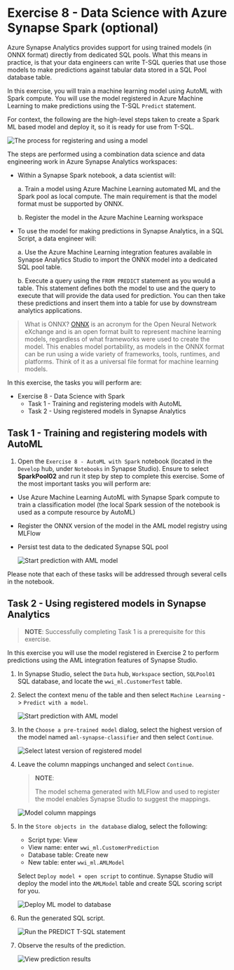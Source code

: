 # Exercise 8 - Data Science with Azure Synapse Spark (optional)

Azure Synapse Analytics provides support for using trained models (in ONNX format) directly from dedicated SQL pools. What this means in practice, is that your data engineers can write T-SQL queries that use those models to make predictions against tabular data stored in a SQL Pool database table.

In this exercise, you will train a machine learning model using AutoML with Spark compute. You will use the model registered in Azure Machine Learning to make predictions using the T-SQL `Predict` statement.

For context, the following are the high-level steps taken to create a Spark ML based model and deploy it, so it is ready for use from T-SQL.

![The process for registering and using a model](media/ex08-model-registration-process.png "Review model registration process")

The steps are performed using a combination data science and data engineering work in Azure Synapse Analytics workspaces:

- Within a Synapse Spark notebook, a data scientist will:

  a. Train a model using Azure Machine Learning automated ML and the Spark pool as local compute. The main requirement is that the model format must be supported by ONNX.

  b. Register the model in the Azure Machine Learning workspace

- To use the model for making predictions in Synapse Analytics, in a SQL Script, a data engineer will:

  a. Use the Azure Machine Learning integration features available in Synapse Analytics Studio to import the ONNX model into a dedicated SQL pool table.

  b. Execute a query using the `FROM PREDICT` statement as you would a table. This statement defines both the model to use and the query to execute that will provide the data used for prediction. You can then take these predictions and insert them into a table for use by downstream analytics applications.

> What is ONNX? [ONNX](https://onnx.ai/) is an acronym for the Open Neural Network eXchange and is an open format built to represent machine learning models, regardless of what frameworks were used to create the model. This enables model portability, as models in the ONNX format can be run using a wide variety of frameworks, tools, runtimes, and platforms. Think of it as a universal file format for machine learning models.

In this exercise, the tasks you will perform are:

- Exercise 8 - Data Science with Spark
  - Task 1 - Training and registering models with AutoML
  - Task 2 - Using registered models in Synapse Analytics

## Task 1 - Training and registering models with AutoML

1. Open the `Exercise 8 - AutoML with Spark` notebook (located in the `Develop` hub, under `Notebooks` in Synapse Studio). Ensure to select **SparkPool02** and run it step by step to complete this exercise. Some of the most important tasks you will perform are:

- Use Azure Machine Learning AutoML with Synapse Spark compute to train a classification model (the local Spark session of the notebook is used as a compute resource by AutoML)
- Register the ONNX version of the model in the AML model registry using MLFlow
- Persist test data to the dedicated Synapse SQL pool

  ![Start prediction with AML model](./media/ex8img1.png)
  

Please note that each of these tasks will be addressed through several cells in the notebook.

## Task 2 - Using registered models in Synapse Analytics

>**NOTE**: Successfully completing Task 1 is a prerequisite for this exercise.

In this exercise you will use the model registered in Exercise 2 to perform predictions using the AML integration features of Synapse Studio.

1. In Synapse Studio, select the `Data` hub, `Workspace` section, `SQLPool01` SQL database, and locate the `wwi_ml.CustomerTest` table.

2. Select the context menu of the table and then select `Machine Learning` -> `Predict with a model`.

    ![Start prediction with AML model](./media/ex08-predict-with-a-model.png)

3. In the `Choose a pre-trained model` dialog, select the highest version of the model named `aml-synapse-classifier` and then select `Continue`.

    ![Select latest version of registered model](./media/ex08-select-latest-model.png)

4. Leave the column mappings unchanged and select `Continue`.

    >**NOTE**:
    >
    >The model schema generated with MLFlow and used to register the model enables Synapse Studio to suggest the mappings.

    ![Model column mappings](./media/ex08-model-inputs-mapping.png)

5. In the `Store objects in the database` dialog, select the following:

    - Script type: View
    - View name: enter `wwi_ml.CustomerPrediction`
    - Database table: Create new
    - New table: enter `wwi_ml.AMLModel` 

    Select `Deploy model + open script` to continue. Synapse Studio will deploy the model into the `AMLModel` table and create SQL scoring script for you.

    ![Deploy ML model to database](./media/ex08-deploy-model-to-database.png)

6. Run the generated SQL script.

    ![Run the PREDICT T-SQL statement](media/ex08-run-predict-sql-statement.1.png)

7. Observe the results of the prediction.

    ![View prediction results](./media/ex08-prediction-results.png)
